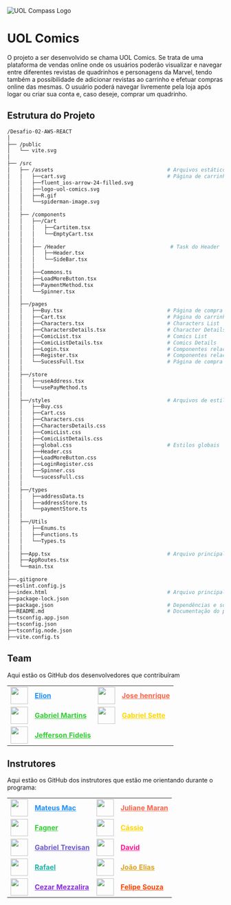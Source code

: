 ![UOL Compass Logo](https://s3.sa-east-1.amazonaws.com/remotar-assets-prod/company-profile-covers/cl7god9gt00lx04wg4p2a93zt.jpg)

# UOL Comics
O projeto a ser desenvolvido se chama UOL Comics. Se trata de uma plataforma de vendas online onde os usuários poderão visualizar e navegar entre diferentes revistas de quadrinhos e personagens da Marvel, tendo também a possibilidade de adicionar revistas ao carrinho e efetuar compras online das mesmas. O usuário poderá navegar livremente pela loja após logar ou criar sua conta e, caso deseje, comprar um quadrinho.


## Estrutura do Projeto

```bash
/Desafio-02-AWS-REACT
│
├── /public
│   └── vite.svg             
│
├── /src
│   ├── /assets                                     # Arquivos estáticos (imagens, ícones, etc.)
│   │   ├──cart.svg                                 # Página de carrinho vazio
│   │   ├──fluent_ios-arrow-24-filled.svg
│   │   ├──logo-uol-comics.svg
│   │   ├──R.gif
│   │   └──spiderman-image.svg
│   │            
│   ├── /components
│   │   ├──/Cart
│   │   │   ├──Cartitem.tsx
│   │   │   └──EmptyCart.tsx
│   │   │
│   │   ├── /Header                                  # Task do Header
│   │   │   ├──Header.tsx
│   │   │   └──SideBar.tsx
│   │   │
│   │   ├──Commons.ts
│   │   ├──LoadMoreButton.tsx
│   │   ├──PaymentMethod.tsx
│   │   └──Spinner.tsx
│   │   
│   ├──/pages
│   │   ├──Buy.tsx                                  # Página de compra
│   │   ├──Cart.tsx                                 # Página do carrinho com itens
│   │   ├──Characters.tsx                           # Characters List
│   │   ├──CharactersDetails.tsx                    # Character Details
│   │   ├──ComicList.tsx                            # Comics List
│   │   ├──ComicListDetails.tsx                     # Comics Details
│   │   ├──Login.tsx                                # Componentes relacionados ao Login
│   │   ├──Register.tsx                             # Componentes relacionados ao Register
│   │   └──SucessFull.tsx                           # Página de compra bem-sucedida
│   │   
│   ├──/store
│   │   ├──useAddress.tsx
│   │   └──usePayMethod.ts
│   │   
│   ├──/styles                                      # Arquivos de estilo (CSS/SASS)
│   │   ├──Buy.css
│   │   ├──Cart.css
│   │   ├──Characters.css
│   │   ├──CharactersDetails.css
│   │   ├──ComicList.css
│   │   ├──ComicListDetails.css
│   │   ├──global.css                               # Estilos globais
│   │   ├──Header.css
│   │   ├──LoadMoreButton.css
│   │   ├──LoginRegister.css
│   │   ├──Spinner.css
│   │   └──sucessFull.css
│   │   
│   ├──/types
│   │   ├──addressData.ts
│   │   ├──addressStore.ts
│   │   └──paymentStore.ts
│   │   
│   ├──/Utils
│   │   ├──Enums.ts
│   │   ├──Functions.ts
│   │   └──Types.ts
│   │   
│   ├──App.tsx                                      # Arquivo principal da aplicação
│   ├──AppRoutes.tsx
│   └──main.tsx
│
├──.gitignore
├──eslint.config.js
├──index.html                                       # Arquivo principal HTML
├──package-lock.json
├──package.json                                     # Dependências e scripts do projeto
├──README.md                                        # Documentação do projeto
├──tsconfig.app.json
├──tsconfig.json
├──tsconfig.node.json
├──vite.config.ts             
```


## Team
Aqui estão os GitHub dos desenvolvedores que contribuíram 

<table>
  <tr>
    <td><img src="https://avatars.githubusercontent.com/u/148485241?v=4" width="40" /></td>
    <td><a href="https://github.com/elionGal" style="color: #1E90FF; font-weight: bold;">Elion</a></td>
    <td><img src="https://avatars.githubusercontent.com/u/104809502?v=4" width="40" /></td>
    <td><a href="https://github.com/henriquepontees" style="color: #FF6347; font-weight: bold;">Jose henrique</a></td>
  </tr>
  <tr>
    <td><img src="https://avatars.githubusercontent.com/u/135551189?v=4" width="40" /></td>
    <td><a href="https://github.com/GabrielSousaM" style="color: #32CD32; font-weight: bold;">Gabriel Martins</a></td>
    <td><img src="https://avatars.githubusercontent.com/u/89105894?v=4" width="40" /></td>
    <td><a href="https://github.com/cassiotakarada-telefonica" style="color: #FFD700; font-weight: bold;">Gabriel Sette</a></td>
  </tr>
  <tr>
    <td><img src="https://avatars.githubusercontent.com/u/103468557?v=4" width="40" /></td>
    <td><a href="https://github.com/FIDEL7Z" style="color: #32CD32; font-weight: bold;">Jefferson Fidelis</a></td>
  </tr>
 
</table>





## Instrutores

Aqui estão os GitHub dos instrutores que estão me orientando durante o programa:

<table>
  <tr>
    <td><img src="https://avatars.githubusercontent.com/u/99038035?v=4" width="40" /></td>
    <td><a href="https://github.com/DevMateusmac" style="color: #1E90FF; font-weight: bold;">Mateus Mac</a></td>
    <td><img src="https://avatars.githubusercontent.com/u/67009807?v=4" width="40" /></td>
    <td><a href="https://github.com/JulianeMaran32" style="color: #FF6347; font-weight: bold;">Juliane Maran</a></td>
  </tr>
  <tr>
    <td><img src="https://avatars.githubusercontent.com/u/40813203?v=4" width="40" /></td>
    <td><a href="https://github.com/faagner7" style="color: #32CD32; font-weight: bold;">Fagner</a></td>
    <td><img src="https://avatars.githubusercontent.com/u/141765025?v=4" width="40" /></td>
    <td><a href="https://github.com/cassiotakarada-telefonica" style="color: #FFD700; font-weight: bold;">Cássio</a></td>
  </tr>
  <tr>
    <td><img src="https://avatars.githubusercontent.com/u/8907909?v=4" width="40" /></td>
    <td><a href="https://github.com/gabrielttrevisan" style="color: #6A5ACD; font-weight: bold;">Gabriel Trevisan</a></td>
    <td><img src="https://avatars.githubusercontent.com/u/55272383?v=4" width="40" /></td>
    <td><a href="https://github.com/cioatodavid" style="color: #FF1493; font-weight: bold;">David</a></td>
  </tr>
  <tr>
    <td><img src="https://avatars.githubusercontent.com/u/67022012?v=4" width="40" /></td>
    <td><a href="https://github.com/RafaelNCST" style="color: #20B2AA; font-weight: bold;">Rafael</a></td>
    <td><img src="https://avatars.githubusercontent.com/u/88065559?v=4" width="40" /></td>
    <td><a href="https://github.com/joaoelias1921" style="color: #DAA520; font-weight: bold;">João Elias</a></td>
  </tr>
  <tr>
    <td><img src="https://avatars.githubusercontent.com/u/20330507?v=4" width="40" /></td>
    <td><a href="https://github.com/cezarmezzalira" style="color: #8A2BE2; font-weight: bold;">Cezar Mezzalira</a></td>
    <td><img src="https://avatars.githubusercontent.com/u/62522451?v=4" width="40" /></td>
    <td><a href="https://github.com/Felipe-15" style="color: #FF4500; font-weight: bold;">Felipe Souza</a></td>
  </tr>
</table>
